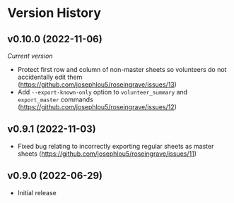 # Version History

## v0.10.0 (2022-11-06)

_Current version_

- Protect first row and column of non-master sheets so volunteers do not
  accidentally edit them (https://github.com/josephlou5/roseingrave/issues/13)
- Add `--export-known-only` option to `volunteer_summary` and `export_master`
  commands (https://github.com/josephlou5/roseingrave/issues/12)

## v0.9.1 (2022-11-03)

- Fixed bug relating to incorrectly exporting regular sheets as master sheets
  (https://github.com/josephlou5/roseingrave/issues/11)

## v0.9.0 (2022-06-29)

- Initial release
